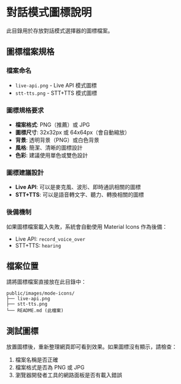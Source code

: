 # 對話模式圖標說明

此目錄用於存放對話模式選擇器的圖標檔案。

## 圖標檔案規格

### 檔案命名
- `live-api.png` - Live API 模式圖標
- `stt-tts.png` - STT+TTS 模式圖標

### 圖標規格要求
- **檔案格式**: PNG（推薦）或 JPG
- **圖標尺寸**: 32x32px 或 64x64px（會自動縮放）
- **背景**: 透明背景（PNG）或白色背景
- **風格**: 簡潔、清晰的圖標設計
- **色彩**: 建議使用單色或雙色設計

### 圖標建議設計
- **Live API**: 可以是麥克風、波形、即時通訊相關的圖標
- **STT+TTS**: 可以是語音轉文字、聽力、轉換相關的圖標

### 後備機制
如果圖標檔案載入失敗，系統會自動使用 Material Icons 作為後備：
- Live API: `record_voice_over`
- STT+TTS: `hearing`

## 檔案位置
請將圖標檔案直接放在此目錄中：
```
public/images/mode-icons/
├── live-api.png
├── stt-tts.png
└── README.md (此檔案)
```

## 測試圖標
放置圖標後，重新整理網頁即可看到效果。如果圖標沒有顯示，請檢查：
1. 檔案名稱是否正確
2. 檔案格式是否為 PNG 或 JPG
3. 瀏覽器開發者工具的網路面板是否有載入錯誤